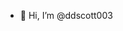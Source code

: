 - 👋 Hi, I’m @ddscott003

<!---
ddscott003/ddscott003 is a ✨ special ✨ repository because its `README.md` (this file) appears on your GitHub profile.
You can click the Preview link to take a look at your changes.
--->
